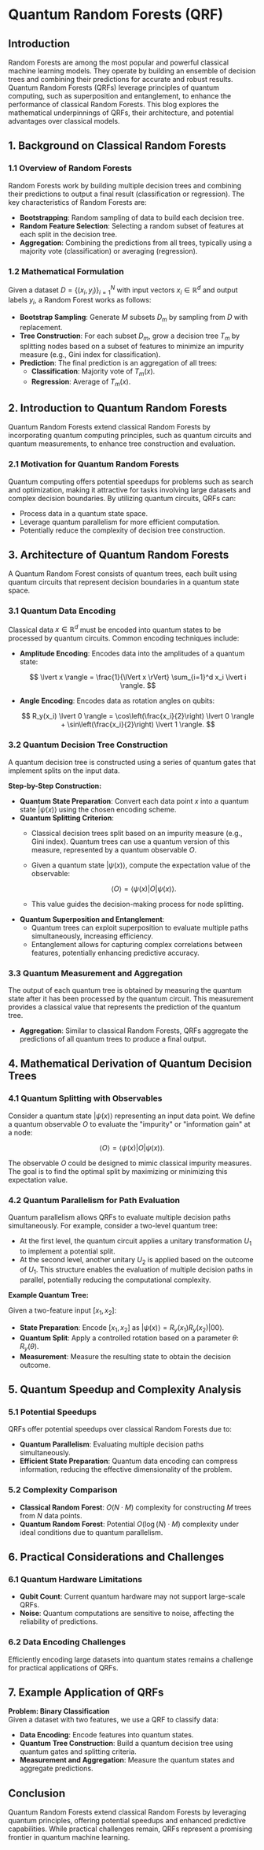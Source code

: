 # Quantum Random Forests (QRF)

## Introduction

Random Forests are among the most popular and powerful classical machine learning models. They operate by building an ensemble of decision trees and combining their predictions for accurate and robust results. Quantum Random Forests (QRFs) leverage principles of quantum computing, such as superposition and entanglement, to enhance the performance of classical Random Forests. This blog explores the mathematical underpinnings of QRFs, their architecture, and potential advantages over classical models.

## 1. Background on Classical Random Forests

### 1.1 Overview of Random Forests

Random Forests work by building multiple decision trees and combining their predictions to output a final result (classification or regression). The key characteristics of Random Forests are:

- **Bootstrapping**: Random sampling of data to build each decision tree.
- **Random Feature Selection**: Selecting a random subset of features at each split in the decision tree.
- **Aggregation**: Combining the predictions from all trees, typically using a majority vote (classification) or averaging (regression).

### 1.2 Mathematical Formulation

Given a dataset $D = \{(x_i, y_i)\}_{i=1}^N$ with input vectors $x_i \in \mathbb{R}^d$ and output labels $y_i$, a Random Forest works as follows:

- **Bootstrap Sampling**: Generate $M$ subsets $D_m$ by sampling from $D$ with replacement.
- **Tree Construction**: For each subset $D_m$, grow a decision tree $T_m$ by splitting nodes based on a subset of features to minimize an impurity measure (e.g., Gini index for classification).
- **Prediction**: The final prediction is an aggregation of all trees:
  - **Classification**: Majority vote of $T_m(x)$.
  - **Regression**: Average of $T_m(x)$.

## 2. Introduction to Quantum Random Forests

Quantum Random Forests extend classical Random Forests by incorporating quantum computing principles, such as quantum circuits and quantum measurements, to enhance tree construction and evaluation.

### 2.1 Motivation for Quantum Random Forests

Quantum computing offers potential speedups for problems such as search and optimization, making it attractive for tasks involving large datasets and complex decision boundaries. By utilizing quantum circuits, QRFs can:

- Process data in a quantum state space.
- Leverage quantum parallelism for more efficient computation.
- Potentially reduce the complexity of decision tree construction.

## 3. Architecture of Quantum Random Forests

A Quantum Random Forest consists of quantum trees, each built using quantum circuits that represent decision boundaries in a quantum state space.

### 3.1 Quantum Data Encoding

Classical data $x \in \mathbb{R}^d$ must be encoded into quantum states to be processed by quantum circuits. Common encoding techniques include:

- **Amplitude Encoding**: Encodes data into the amplitudes of a quantum state:

  $$
  \lvert x \rangle = \frac{1}{\lVert x \rVert} \sum_{i=1}^d x_i \lvert i \rangle.
  $$

- **Angle Encoding**: Encodes data as rotation angles on qubits:

  $$
  R_y(x_i) \lvert 0 \rangle = \cos\left(\frac{x_i}{2}\right) \lvert 0 \rangle + \sin\left(\frac{x_i}{2}\right) \lvert 1 \rangle.
  $$

### 3.2 Quantum Decision Tree Construction

A quantum decision tree is constructed using a series of quantum gates that implement splits on the input data.

**Step-by-Step Construction:**

- **Quantum State Preparation**: Convert each data point $x$ into a quantum state $\lvert \psi(x) \rangle$ using the chosen encoding scheme.
- **Quantum Splitting Criterion**:
  - Classical decision trees split based on an impurity measure (e.g., Gini index). Quantum trees can use a quantum version of this measure, represented by a quantum observable $O$.
  - Given a quantum state $\lvert \psi(x) \rangle$, compute the expectation value of the observable:

    $$
    \langle O \rangle = \langle \psi(x) \lvert O \lvert \psi(x) \rangle.
    $$

  - This value guides the decision-making process for node splitting.
- **Quantum Superposition and Entanglement**:
  - Quantum trees can exploit superposition to evaluate multiple paths simultaneously, increasing efficiency.
  - Entanglement allows for capturing complex correlations between features, potentially enhancing predictive accuracy.

### 3.3 Quantum Measurement and Aggregation

The output of each quantum tree is obtained by measuring the quantum state after it has been processed by the quantum circuit. This measurement provides a classical value that represents the prediction of the quantum tree.

- **Aggregation**: Similar to classical Random Forests, QRFs aggregate the predictions of all quantum trees to produce a final output.

## 4. Mathematical Derivation of Quantum Decision Trees

### 4.1 Quantum Splitting with Observables

Consider a quantum state $\lvert \psi(x) \rangle$ representing an input data point. We define a quantum observable $O$ to evaluate the "impurity" or "information gain" at a node:

$$
\langle O \rangle = \langle \psi(x) \lvert O \lvert \psi(x) \rangle.
$$

The observable $O$ could be designed to mimic classical impurity measures. The goal is to find the optimal split by maximizing or minimizing this expectation value.

### 4.2 Quantum Parallelism for Path Evaluation

Quantum parallelism allows QRFs to evaluate multiple decision paths simultaneously. For example, consider a two-level quantum tree:

- At the first level, the quantum circuit applies a unitary transformation $U_1$ to implement a potential split.
- At the second level, another unitary $U_2$ is applied based on the outcome of $U_1$. This structure enables the evaluation of multiple decision paths in parallel, potentially reducing the computational complexity.

**Example Quantum Tree:**

Given a two-feature input $[x_1, x_2]$:

- **State Preparation**: Encode $[x_1, x_2]$ as $\lvert \psi(x) \rangle = R_y(x_1) R_y(x_2) \lvert 00 \rangle$.
- **Quantum Split**: Apply a controlled rotation based on a parameter $\theta$: $R_y(\theta)$.
- **Measurement**: Measure the resulting state to obtain the decision outcome.

## 5. Quantum Speedup and Complexity Analysis

### 5.1 Potential Speedups

QRFs offer potential speedups over classical Random Forests due to:

- **Quantum Parallelism**: Evaluating multiple decision paths simultaneously.
- **Efficient State Preparation**: Quantum data encoding can compress information, reducing the effective dimensionality of the problem.

### 5.2 Complexity Comparison

- **Classical Random Forest**: $O(N \cdot M)$ complexity for constructing $M$ trees from $N$ data points.
- **Quantum Random Forest**: Potential $O(\log(N) \cdot M)$ complexity under ideal conditions due to quantum parallelism.

## 6. Practical Considerations and Challenges

### 6.1 Quantum Hardware Limitations

- **Qubit Count**: Current quantum hardware may not support large-scale QRFs.
- **Noise**: Quantum computations are sensitive to noise, affecting the reliability of predictions.

### 6.2 Data Encoding Challenges

Efficiently encoding large datasets into quantum states remains a challenge for practical applications of QRFs.

## 7. Example Application of QRFs

**Problem: Binary Classification**  
Given a dataset with two features, we use a QRF to classify data:

- **Data Encoding**: Encode features into quantum states.
- **Quantum Tree Construction**: Build a quantum decision tree using quantum gates and splitting criteria.
- **Measurement and Aggregation**: Measure the quantum states and aggregate predictions.

## Conclusion

Quantum Random Forests extend classical Random Forests by leveraging quantum principles, offering potential speedups and enhanced predictive capabilities. While practical challenges remain, QRFs represent a promising frontier in quantum machine learning.
